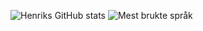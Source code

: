 ![Henriks GitHub stats](https://github-readme-stats.vercel.app/api?username=henrinha&show_icons=true&theme=radical)
![Mest brukte språk](https://github-readme-stats.vercel.app/api/top-langs/?username=henrinha&layout=compact&theme=radical)


<!--
**henrinha/henrinha** is a ✨ _special_ ✨ repository because its `README.md` (this file) appears on your GitHub profile.

Here are some ideas to get you started:

- 🔭 I’m currently working on ...
- 🌱 I’m currently learning ...
- 👯 I’m looking to collaborate on ...
- 🤔 I’m looking for help with ...
- 💬 Ask me about ...
- 📫 How to reach me: ...
- 😄 Pronouns: ...
- ⚡ Fun fact: ...
-->
